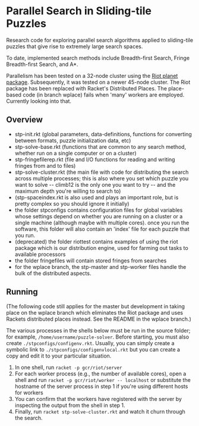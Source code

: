 # Parallel Search in Sliding-tile Puzzles

Research code for exploring parallel search algorithms
applied to sliding-tile puzzles that give rise to
extremely large search spaces.

To date, implemented search methods include Breadth-first Search,
Fringe Breadth-first Search, and A\*.

Parallelism has been tested on a 32-node cluster
using the [Riot planet package](http://planet.racket-lang.org/display.ss?package=riot.plt&owner=gcr).
Subsequently, it was tested on a newer 45-node cluster.
The Riot package has been replaced with Racket's Distributed Places.
The place-based code (in branch wplace) fails when 'many' workers are employed.
Currently looking into that.

## Overview

- stp-init.rkt (global parameters, data-definitions,
functions for converting between formats, puzzle initialization data, etc)
- stp-solve-base.rkt (functions that are common to any search method,
whether run on a single computer or on a cluster)
- stp-fringefilerep.rkt (file and I/O functions
for reading and writing fringes from and to files)
- stp-solve-cluster.rkt
(the main file with code for distributing the search across multiple processes;
this is also where you set which puzzle you want to solve --
climb12 is the only one you want to try --
and the maximum depth you're willing to search to)
- (stp-spaceindex.rkt is also used and plays an important role,
but is pretty complex so you should ignore it initially)
- the folder stpconfigs contains configuration files for global variables 
whose settings depend on whether you are running on a cluster or a single machine
(although maybe with multiple cores).
once you run the software, this folder will also contain an 'index' file
for each puzzle that you run.
- (deprecated) the folder riottest contains examples of using the riot package
which is our distribution engine, used for farming out tasks to available processors
- the folder fringefiles will contain stored fringes from searches
- for the wplace branch, the stp-master and stp-worker files handle the bulk of the distributed aspects.

## Running

(The following code still applies for the master but development
in taking place on the wplace branch which eliminates the Riot package
and uses Rackets distributed places instead.
See the README in the wplace branch.)

The various processes in the shells below must be run in the source folder; 
for example, `/home/username/puzzle-solver`.
Before starting, you must also create `./stpconfigs/configenv.rkt`.
Usually, you can simply create a symbolic link to `./stpconfigs/configenvlocal.rkt`
but you can create a copy and edit it to your particular situation.

1. In one shell, run `racket -p gcr/riot/server`
2. For each worker process (e.g., the number of available cores), 
open a shell and run `racket -p gcr/riot/worker -- localhost` 
or substitute the hostname of the server process in step 1
if you're using different hosts for workers
3. You can confirm that the workers have registered with the server
by inspecting the output from the shell in step 1.
4. Finally, run `racket stp-solve-cluster.rkt` and watch it churn through the search.
